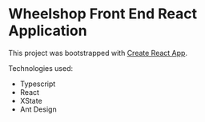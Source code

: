 # Wheelshop Front End React Application

This project was bootstrapped with [Create React App](https://github.com/facebook/create-react-app).

Technologies used:

- Typescript
- React
- XState
- Ant Design
